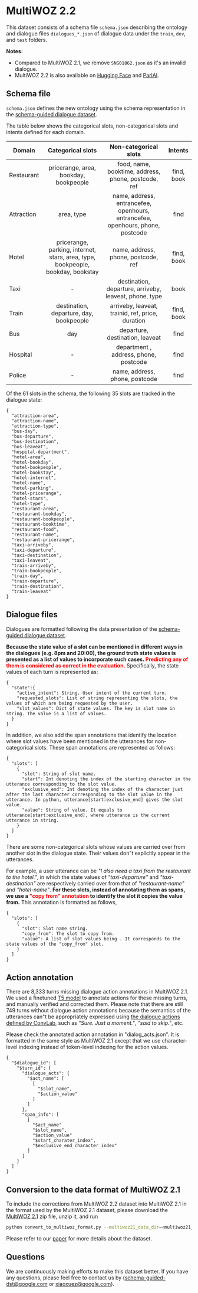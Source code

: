 # MultiWOZ 2.2

This dataset consists of a schema file `schema.json` describing the ontology and
dialogue files `dialogues_*.json` of dialogue data under the `train`, `dev`, and
`test` folders.

**Notes:**

- Compared to MultiWOZ 2.1, we remove `SNG01862.json` as it's an invalid dialogue.
- MultiWOZ 2.2 is also available on [Hugging Face]((https://huggingface.co/datasets/multi_woz_v22)) and [ParlAI](https://parl.ai/docs/tasks.html). 

## Schema file

`schema.json` defines the new ontology using the schema representation in the
[schema-guided dialogue dataset](https://github.com/google-research-datasets/dstc8-schema-guided-dialogue#scheme-representation]).

The table below shows the categorical slots, non-categorical slots and intents
defined for each domain.

| Domain     | Categorical slots       | Non-categorical slots   | Intents    |
| ---------- | :---------------------: | :---------------------: | :--------: |
| Restaurant | pricerange, area, bookday, bookpeople | food, name, booktime, address, phone, postcode, ref | find, book |
| Attraction | area, type              | name, address, entrancefee, openhours, entrancefee, openhours, phone, postcode    | find       |
| Hotel      | pricerange, parking, internet, stars, area, type, bookpeople, bookday, bookstay  | name, address, phone, postcode, ref | find, book |
| Taxi       | -                       | destination, departure, arriveby, leaveat, phone, type | book       |
| Train      | destination, departure, day, bookpeople | arriveby, leaveat, trainid, ref, price, duration | find, book |
| Bus        | day                     | departure, destination, leaveat | find       |
| Hospital   | -                       | department , address, phone, postcode | find       |
| Police     | -                       | name, address, phone, postcode | find       |

Of the 61 slots in the schema, the following 35 slots are tracked in the
dialogue state:

```
{
  "attraction-area",
  "attraction-name",
  "attraction-type",
  "bus-day",
  "bus-departure",
  "bus-destination",
  "bus-leaveat",
  "hospital-department",
  "hotel-area",
  "hotel-bookday",
  "hotel-bookpeople",
  "hotel-bookstay",
  "hotel-internet",
  "hotel-name",
  "hotel-parking",
  "hotel-pricerange",
  "hotel-stars",
  "hotel-type",
  "restaurant-area",
  "restaurant-bookday",
  "restaurant-bookpeople",
  "restaurant-booktime",
  "restaurant-food",
  "restaurant-name",
  "restaurant-pricerange",
  "taxi-arriveby",
  "taxi-departure",
  "taxi-destination",
  "taxi-leaveat",
  "train-arriveby",
  "train-bookpeople",
  "train-day",
  "train-departure",
  "train-destination",
  "train-leaveat"
}
```

## Dialogue files

Dialogues are formatted following the data presentation of the
[schema-guided dialogue dataset](https://github.com/google-research-datasets/dstc8-schema-guided-dialogue#dialogue-representation).

**Because the state value of a slot can be mentioned in different ways in the
dialogues (e.g. 8pm and 20:00), the ground truth state values is presented as a
list of values to incorporate such cases. <span style="color:red">Predicting any
of them is considered as correct in the evaluation.</span>** Specifically, the
state values of each turn is represented as:

```
{
  "state":{
    "active_intent": String. User intent of the current turn.
    "requested_slots": List of string representing the slots, the values of which are being requested by the user.
    "slot_values": Dict of state values. The key is slot name in string. The value is a list of values.
  }
}
```

In addition, we also add the span annotations that identify the location where
slot values have been mentioned in the utterances for non-categorical slots.
These span annotations are represented as follows:

```
{
  "slots": [
    {
      "slot": String of slot name.
      "start": Int denoting the index of the starting character in the utterance corresponding to the slot value.
      "exclusive_end": Int denoting the index of the character just after the last character corresponding to the slot value in the utterance. In python, utterance[start:exclusive_end] gives the slot value.
      "value": String of value. It equals to utterance[start:exclusive_end], where utterance is the current utterance in string.
    }
  ]
}
```

There are some non-categorical slots whose values are carried over from another
slot in the dialogue state. Their values don"t explicitly appear in the
utterances.

For example, a user utterance can be *"I also need a taxi from the restaurant to
the hotel."*, in which the state values of *"taxi-departure"* and
*"taxi-destination"* are respectively carried over from that of
*"restaurant-name"* and *"hotel-name"*. **For these slots, instead of annotating
them as spans, we use a <span style="color:red">"copy from" annotation</span> to
identify the slot it copies the value from.** This annotation is formatted as
follows,

```
{
  "slots": [
    {
      "slot": Slot name string.
      "copy_from": The slot to copy from.
      "value": A list of slot values being . It corresponds to the state values of the "copy_from" slot.
    }
  ]
}
```

## Action annotation

There are 8,333 turns missing dialogue action annotations in MultiWOZ 2.1. We
used a finetuned [T5 model](https://github.com/google-research/text-to-text-transfer-transformer) to annotate actions for these missing turns, and manually
verified and corrected them. Please note that there are still 749
turns without dialogue action annotations because the semantics of the
utterances can"t be appropriately expressed using
[the dialogue actions defined by ConvLab](https://github.com/ConvLab/ConvLab/blob/master/data/multiwoz/annotation/Multiwoz%20data%20analysis.md#dialog-act),
such as *"Sure. Just a moment."*, *"said to skip."*, etc.

Please check the annotated action annotation in "dialog_acts.json". It is
formatted in the same style as MultiWOZ 2.1 except that we use character-level
indexing instead of token-level indexing for the action values.

```
{
  "$dialogue_id": [
    "$turn_id": {
      "dialogue_acts": {
        "$act_name": [
          [
            "$slot_name",
            "$action_value"
          ]
        ]
      },
      "span_info": [
        [
          "$act_name"
          "$slot_name",
          "$action_value"
          "$start_charater_index",
          "$exclusive_end_character_index"
        ]
      ]
    }
  ]
}
```

## Conversion to the data format of MultiWOZ 2.1

To include the corrections from MultiWOZ 2.2 dataset into MultiWOZ 2.1 in the
format used by the MultiWOZ 2.1 dataset, please download the
[MultiWOZ 2.1](https://github.com/budzianowski/multiwoz/blob/master/data/MultiWOZ_2.1.zip)
zip file, unzip it, and run

```bash
python convert_to_multiwoz_format.py --multiwoz21_data_dir=<multiwoz21_data_dir> --output_file=<output json file>
```

Please refer to our
[paper](https://www.aclweb.org/anthology/2020.nlp4convai-1.13.pdf) for more
details about the dataset.


## Questions

We are continuously making efforts to make this dataset better. If you have any
questions, please feel free to contact us by (schema-guided-dst@google.com or
xiaoxuez@google.com).

